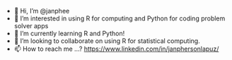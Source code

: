 - 👋 Hi, I’m @janphee
- 👀 I’m interested in using R for computing and Python for coding problem solver apps
- 🌱 I’m currently learning R and Python!
- 💞️ I’m looking to collaborate on using R for statistical computing.
- 📫 How to reach me ...? https://www.linkedin.com/in/janphersonlapuz/

<!---
janphee/janphee is a ✨ special ✨ repository because its `README.md` (this file) appears on your GitHub profile.
You can click the Preview link to take a look at your changes.
--->
